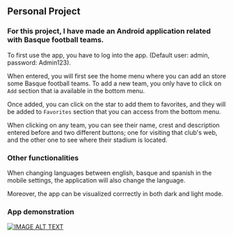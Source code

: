 ## Personal Project

### For this project, I have made an Android application related with Basque football teams. 

To first use the app, you have to log into the app. (Default user: admin, password: Admin123).

When entered, you will first see the home menu where you can add an store some Basque football teams. To add a new team, you only have to click on `Add` section that ia available in the bottom menu.

Once added, you can click on the star to add them to favorites, and they will be added to `Favorites` section that you can access from the bottom menu.

When clicking on any team, you can see their name, crest and description entered before and two different buttons; one for visiting that club's web, and the other one to see where their stadium is located.

### Other functionalities
When changing languages between english, basque and spanish in the mobile settings, the application will also change the language.

Moreover, the app can be visualized corrrectly in both dark and light mode.

### App demonstration
[![IMAGE ALT TEXT](http://img.youtube.com/vi/2-7byMxtxAI/0.jpg)](http://www.youtube.com/watch?v=2-7byMxtxAI "Video Title") 

